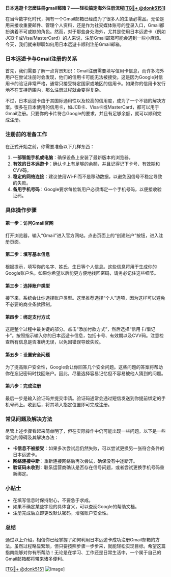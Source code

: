 **日本遠遊卡怎麽註冊gmail郵箱？——轻松搞定海外注册流程[[TG💪+ @donk5151](https://t.me/s/donk5151)]**

在当今数字化时代，拥有一个Gmail邮箱已经成为了很多人的生活必需品。无论是用来接收重要邮件、管理个人资料，还是作为社交媒体账号的登录入口，Gmail都扮演着不可或缺的角色。然而，对于那些身处海外，尤其是使用日本远遊卡（例如JCB卡或Visa/MasterCard）的人来说，注册Gmail邮箱可能会遇到一些小麻烦。今天，我们就来聊聊如何用日本远遊卡顺利注册Gmail邮箱。

### 日本远遊卡与Gmail注册的关系

首先，我们需要了解一点背景知识：Gmail注册需要填写信用卡信息，而许多海外用户在尝试注册时会发现，他们的信用卡可能无法被接受。这是因为Google对信用卡的验证非常严格，通常只接受特定国家或地区的信用卡。如果你的信用卡发行地不在支持范围内，那么注册过程就会变得复杂。

不过，日本远遊卡由于其国际通用性以及较高的信用度，成为了一个不错的解决方案。很多在日本使用的信用卡，如JCB卡、Visa卡或MasterCard，都可以用于Gmail注册。只要你的卡片符合Google的要求，并且有足够余额，就可以顺利完成注册。

### 注册前的准备工作

在正式开始之前，你需要准备以下几样东西：

1. **一部智能手机或电脑**：确保设备上安装了最新版本的浏览器。
2. **有效的日本远遊卡**：确认卡上有足够的余额，并且记得记下卡号、有效期和CVV码。
3. **稳定的网络连接**：建议使用Wi-Fi而不是移动数据，以避免因信号不稳定导致的失败。
4. **备用手机号码**：Google要求每位新用户必须绑定一个手机号码，以便接收验证码。

### 具体操作步骤

#### 第一步：访问Gmail官网
打开浏览器，输入“Gmail”进入官方网站。点击页面上的“创建账户”按钮，进入注册页面。

#### 第二步：填写基本信息
根据提示，填写你的名字、姓氏、生日等个人信息。这些信息将用于生成你的Google账户名。如果你希望以后能更方便地找回密码，请务必记住这些细节。

#### 第三步：选择账户类型
接下来，系统会让你选择账户类型。这里推荐选择“个人”选项，因为这样可以避免不必要的商业条款限制。

#### 第四步：绑定支付方式
这是整个过程中最关键的部分。点击“添加付款方式”，然后选择“信用卡/借记卡”。按照指示输入你的日本远遊卡信息，包括卡号、有效期以及CVV码。注意检查所有信息是否准确无误，以免因错误导致失败。

#### 第五步：设置安全问题
为了提高账户安全性，Google会让你回答几个安全问题。这些问题的答案将帮助你在忘记密码时找回账户。因此，尽量选择容易记忆但不容易被他人猜到的问题。

#### 第六步：完成注册
最后一步是输入验证码并提交申请。验证码通常会通过短信发送到你提前绑定的手机号码上。收到后，将其填入指定位置即可完成注册。

### 常见问题及解决方法

尽管上述步骤看起来简单明了，但在实际操作中仍可能出现一些问题。以下是一些常见的障碍及其解决办法：

- **卡信息不被接受**：如果多次尝试后仍然失败，可以尝试更换另一张符合条件的日本远遊卡。
- **网络连接中断**：重新连接网络后再次尝试，确保没有中途断开。
- **验证码未收到**：联系运营商确认是否存在信号问题，或者尝试更换手机号码重新绑定。

### 小贴士

- 在填写信息时保持耐心，不要急于求成。
- 如果不确定某些字段的具体含义，可以查阅Google的帮助文档。
- 注册完成后立即更改默认密码，增强账户安全性。

### 总结

通过以上介绍，相信你已经掌握了如何利用日本远遊卡成功注册Gmail邮箱的方法。虽然过程略显繁琐，但只要按照步骤一步步来，就能轻松实现目标。希望这篇指南能够对你有所帮助！无论是在学习、工作还是日常生活中，一个属于自己的Gmail邮箱都将带来诸多便利。

[[TG💪+ @donk5151](https://t.me/s/donk5151) ![Image](https://i.postimg.cc/rwNCRYN7/Snipaste-2025-04-30-17-27-05.png)]